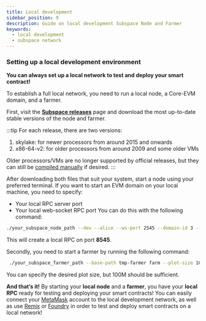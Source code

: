 ```yaml
---
title: Local development
sidebar_position: 9
description: Guide on local development Subspace Node and Farmer
keywords:
  - local development
  - subspace network
---
```




### Setting up a local development environment

**You can always set up a local network to test and deploy your smart contract!**

To establish a full local network, you need to run a local node, a Core-EVM domain, and a farmer.

First, visit the **[Subspace releases](https://github.com/subspace/subspace/releases)** page and download the most up-to-date stable versions of the node and farmer.

:::tip
For each release, there are two versions:

1. skylake: for newer processors from around 2015 and onwards
2. x86-64-v2: for older processors from around 2009 and some older VMs

Older processors/VMs are no longer supported by official releases, but they can still be [compiled manually](https://github.com/subspace/subspace/blob/main/docs/development.md) if desired.
:::

After downloading both files that suit your system, start a node using your preferred terminal. If you want to start an EVM domain on your local machine, you need to specify:

- Your local RPC server port
- Your local web-socket RPC port
You can do this with the following command:

```bash
./your_subspace_node_path --dev --alice --ws-port 2545 --domain-id 3 --dev --ws-port 8545
```

This will create a local RPC on port **8545**.

Secondly, you need to start a farmer by running the following command:

```bash
 ./your_subspace_farmer_path --base-path tmp-farmer farm --plot-size 100M --reward-address [YOUR_ADDRESS]
```

You can specify the desired plot size, but 100M should be sufficient.

**And that’s it!** By starting your **local node** and a **farmer**, you have your **local RPC** ready for testing and deploying your smart contracts! You can easily connect your [MetaMask](https://metamask.io/) account to the local development network, as well as use [Remix](https://remix.ethereum.org/) or [Foundry](https://book.getfoundry.sh/) in order to test and deploy smart contracts on a local network! 